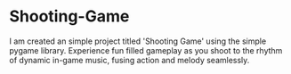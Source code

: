 # Shooting-Game
I am created an simple project titled 'Shooting Game' using the simple pygame library. Experience fun filled gameplay as you shoot to the rhythm of dynamic in-game music, fusing action and melody seamlessly.
